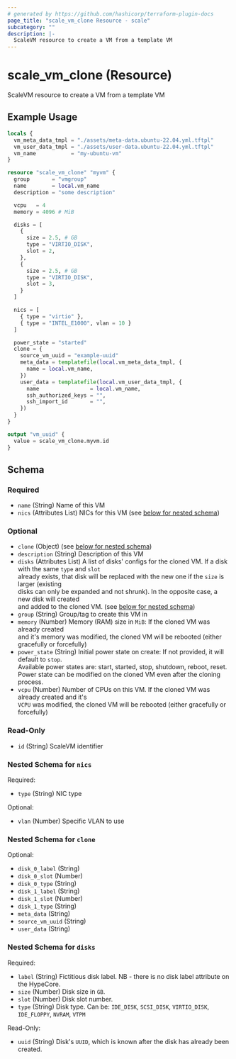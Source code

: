 ```yaml
---
# generated by https://github.com/hashicorp/terraform-plugin-docs
page_title: "scale_vm_clone Resource - scale"
subcategory: ""
description: |-
  ScaleVM resource to create a VM from a template VM
---
```


# scale_vm_clone (Resource)

ScaleVM resource to create a VM from a template VM

## Example Usage

```terraform
locals {
  vm_meta_data_tmpl = "./assets/meta-data.ubuntu-22.04.yml.tftpl"
  vm_user_data_tmpl = "./assets/user-data.ubuntu-22.04.yml.tftpl"
  vm_name           = "my-ubuntu-vm"
}

resource "scale_vm_clone" "myvm" {
  group       = "vmgroup"
  name        = local.vm_name
  description = "some description"

  vcpu   = 4
  memory = 4096 # MiB

  disks = [
    {
      size = 2.5, # GB
      type = "VIRTIO_DISK",
      slot = 2,
    },
    {
      size = 2.5, # GB
      type = "VIRTIO_DISK",
      slot = 3,
    }
  ]

  nics = [
    { type = "virtio" },
    { type = "INTEL_E1000", vlan = 10 }
  ]

  power_state = "started"
  clone = {
    source_vm_uuid = "example-uuid"
    meta_data = templatefile(local.vm_meta_data_tmpl, {
      name = local.vm_name,
    })
    user_data = templatefile(local.vm_user_data_tmpl, {
      name                = local.vm_name,
      ssh_authorized_keys = "",
      ssh_import_id       = "",
    })
  }
}

output "vm_uuid" {
  value = scale_vm_clone.myvm.id
}
```

<!-- schema generated by tfplugindocs -->
## Schema

### Required

- `name` (String) Name of this VM
- `nics` (Attributes List) NICs for this VM (see [below for nested schema](#nestedatt--nics))

### Optional

- `clone` (Object) (see [below for nested schema](#nestedatt--clone))
- `description` (String) Description of this VM
- `disks` (Attributes List) A list of disks' configs for the cloned VM. If a disk with the same `type` and `slot` <br>already exists, that disk will be replaced with the new one if the `size` is larger (existing <br>disks can only be expanded and not shrunk). In the opposite case, a new disk will created <br>and added to the cloned VM. (see [below for nested schema](#nestedatt--disks))
- `group` (String) Group/tag to create this VM in
- `memory` (Number) Memory (RAM) size in `MiB`: If the cloned VM was already created <br>and it's memory was modified, the cloned VM will be rebooted (either gracefully or forcefully)
- `power_state` (String) Initial power state on create: If not provided, it will default to `stop`. <br>Available power states are: start, started, stop, shutdown, reboot, reset. <br>Power state can be modified on the cloned VM even after the cloning process.
- `vcpu` (Number) Number of CPUs on this VM. If the cloned VM was already created and it's <br>`VCPU` was modified, the cloned VM will be rebooted (either gracefully or forcefully)

### Read-Only

- `id` (String) ScaleVM identifier

<a id="nestedatt--nics"></a>
### Nested Schema for `nics`

Required:

- `type` (String) NIC type

Optional:

- `vlan` (Number) Specific VLAN to use


<a id="nestedatt--clone"></a>
### Nested Schema for `clone`

Optional:

- `disk_0_label` (String)
- `disk_0_slot` (Number)
- `disk_0_type` (String)
- `disk_1_label` (String)
- `disk_1_slot` (Number)
- `disk_1_type` (String)
- `meta_data` (String)
- `source_vm_uuid` (String)
- `user_data` (String)


<a id="nestedatt--disks"></a>
### Nested Schema for `disks`

Required:

- `label` (String) Fictitious disk label. NB - there is no disk label attribute on the HypeCore.
- `size` (Number) Disk size in `GB`.
- `slot` (Number) Disk slot number.
- `type` (String) Disk type. Can be: `IDE_DISK`, `SCSI_DISK`, `VIRTIO_DISK`, `IDE_FLOPPY`, `NVRAM`, `VTPM`

Read-Only:

- `uuid` (String) Disk's `UUID`, which is known after the disk has already been created.
